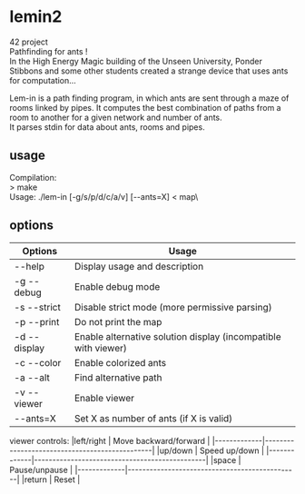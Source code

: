 # lemin2

42 project\
Pathfinding for ants !\
In the High Energy Magic building of the Unseen University, Ponder Stibbons and
 some other students created a strange device that uses ants for computation...

Lem-in is a path finding program, in which ants are sent through a maze of rooms linked by pipes. It computes the best combination of paths from a room to another for a given network and number of ants.\
It parses stdin for data about ants, rooms and pipes.

## usage

Compilation:\
\> make\
Usage:	./lem-in [-g/s/p/d/c/a/v] [--ants=X] < map\

## options

|   Options   |                  Usage                        |
|-------------|-----------------------------------------------|
|--help       | Display usage and description                 |
|-g --debug   | Enable debug mode                             |
|-s --strict  | Disable strict mode (more permissive parsing) |
|-p --print   | Do not print the map                          |
|-d --display | Enable alternative solution display (incompatible with viewer)|
|-c --color   | Enable colorized ants                         |
|-a --alt     | Find alternative path                         |
|-v --viewer  | Enable viewer                                 |
|--ants=X     | Set X as number of ants (if X is valid)       |

viewer controls:
|left/right   | Move backward/forward                         |
|-------------|-----------------------------------------------|
|up/down      | Speed up/down                                 |
|-------------|-----------------------------------------------|
|space        | Pause/unpause                                 |
|-------------|-----------------------------------------------|
|return       | Reset                                         |